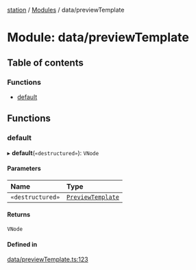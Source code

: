 [station](../README.md) / [Modules](../modules.md) / data/previewTemplate

# Module: data/previewTemplate

## Table of contents

### Functions

- [default](data_previewTemplate.md#default)

## Functions

### default

▸ **default**(`«destructured»`): `VNode`

#### Parameters

| Name | Type |
| :------ | :------ |
| `«destructured»` | [`PreviewTemplate`](../interfaces/types_preview_types.PreviewTemplate.md) |

#### Returns

`VNode`

#### Defined in

[data/previewTemplate.ts:123](https://github.com/kiotosi/station/blob/4059bc9/data/previewTemplate.ts#L123)
